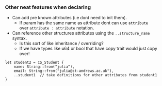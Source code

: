 
### Other neat features when declaring
- Can add pre known attributes (i.e dont need to init them).
    - If param has the same name as attribute dont can use ```attribute``` over ```attribute : attribute``` notation.
- Can reference other structures attributes using the ```..structure_name``` syntax.
    - Is this sort of like inheritance / overriding? 
    - If we have types like u64 or bool that have copy trait would just copy over!

```rust,editable
let student2 = CS_Student {
    name: String::from("julia"),
    email: String::from("julia@st-andrews.ac.uk"),
    ..student1  // take definitions for other attributes from student1
}
```


